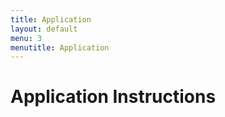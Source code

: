 ```yaml
---
title: Application
layout: default
menu: 3
menutitle: Application
---
```

# Application Instructions

